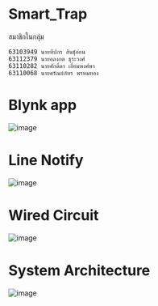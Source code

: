 # Smart_Trap
  สมาชิกในกลุ่ม
    
    63103949 นายทีปกร สินธุ์อ่อน               
    63112379 นายอลงกต ธุระวงศ์   
    63110282 นายศักดิ์ดา เอี่ยมพงศ์ษา  
    63110068 นายศรัณย์ภัทร พรหมทอง  
# Blynk app
![image](https://i.imgur.com/fP6v533.jpg)
# Line Notify
![image](https://i.imgur.com/VCvhRwp.jpg)
# Wired Circuit
![image](https://i.imgur.com/qtLsjDP.jpg)
# System Architecture
![image](https://i.imgur.com/NUnAQQZ.png)

